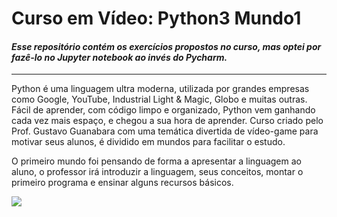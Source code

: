 # Curso em Vídeo: Python3 Mundo1

#### *Esse repositório contém os exercícios propostos no curso, mas optei por fazê-lo no Jupyter notebook ao invés do Pycharm.*

---

Python é uma linguagem ultra moderna, utilizada por grandes empresas como Google, YouTube, Industrial Light & Magic, Globo e muitas outras. Fácil de aprender, com código limpo e organizado, Python vem ganhando cada vez mais espaço, e chegou a sua hora de aprender. Curso criado pelo Prof. Gustavo Guanabara com uma temática divertida de vídeo-game para motivar seus alunos, é dividido em mundos para facilitar o estudo.

O primeiro mundo foi pensando de forma a apresentar a linguagem ao aluno, o professor irá introduzir a linguagem, seus conceitos, montar o primeiro programa e ensinar alguns recursos básicos.

<img src = "https://external-content.duckduckgo.com/iu/?u=https%3A%2F%2Fi.ytimg.com%2Fvi%2FS9uPNppGsGo%2Fmaxresdefault.jpg&f=1&nofb=1" />
